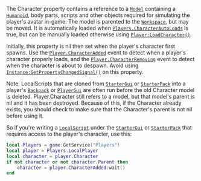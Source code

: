 The Character property contains a reference to a [`Model`](https://create.roblox.com/docs/reference/engine/classes/Model) containing
a [`Humanoid`](https://create.roblox.com/docs/reference/engine/classes/Humanoid), body parts, scripts and other objects required for
simulating the player's avatar in-game. The model is parented to the
[`Workspace`](https://create.roblox.com/docs/reference/engine/classes/Workspace), but may be moved. It is automatically loaded when
[`Players.CharacterAutoLoads`](https://create.roblox.com/docs/reference/engine/classes/Players#CharacterAutoLoads) is true, but can be manually loaded
otherwise using [`Player:LoadCharacter()`](https://create.roblox.com/docs/reference/engine/classes/Player#LoadCharacter).

Initially, this property is nil then set when the player's character first
spawns. Use the [`Player.CharacterAdded`](https://create.roblox.com/docs/reference/engine/classes/Player#CharacterAdded) event to detect when a
player's character properly loads, and the
[`Player.CharacterRemoving`](https://create.roblox.com/docs/reference/engine/classes/Player#CharacterRemoving) event to detect when the character is
about to despawn. Avoid using [`Instance:GetPropertyChangedSignal()`](https://create.roblox.com/docs/reference/engine/classes/Instance#GetPropertyChangedSignal)
on this property.

Note: LocalScripts that are cloned from [`StarterGui`](https://create.roblox.com/docs/reference/engine/classes/StarterGui) or
[`StarterPack`](https://create.roblox.com/docs/reference/engine/classes/StarterPack) into a player's [`Backpack`](https://create.roblox.com/docs/reference/engine/classes/Backpack) or [`PlayerGui`](https://create.roblox.com/docs/reference/engine/classes/PlayerGui)
are often run before the old Character model is deleted. Player.Character
still refers to a model, but that model's parent is nil and it has been
destroyed. Because of this, if the Character already exists, you should
check to make sure that the Character's parent is not nil before using it.

So if you're writing a [`LocalScript`](https://create.roblox.com/docs/reference/engine/classes/LocalScript) under the [`StarterGui`](https://create.roblox.com/docs/reference/engine/classes/StarterGui) or
[`StarterPack`](https://create.roblox.com/docs/reference/engine/classes/StarterPack) that requires access to the player's character, use
this:
```lua
local Players = game:GetService("Players")
local player = Players.LocalPlayer
local character = player.Character
if not character or not character.Parent then
    character = player.CharacterAdded:wait()
end
```